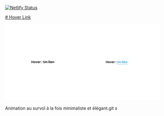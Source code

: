 [![Netlify Status](https://api.netlify.com/api/v1/badges/7d855418-ea62-4afe-9b61-4c49065ccf63/deploy-status)](https://app.netlify.com/sites/hover-link/deploys)

<a href="https://hover-link.netlify.app" target="_blank"># Hover Link</a>

<img src="./img/screen.png" alt="Project preview">


Animation au survol à la fois minimaliste et élégant.git s